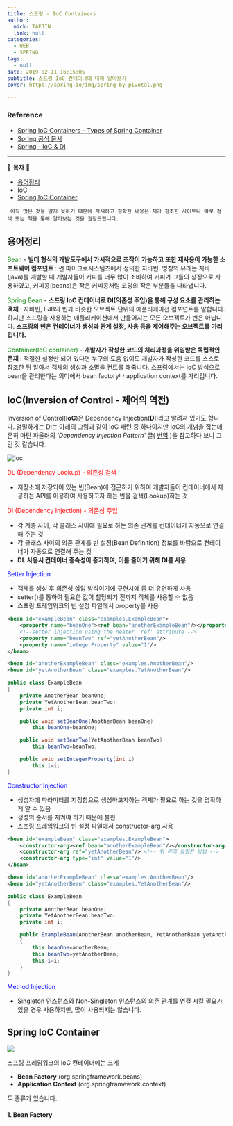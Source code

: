 ```yaml
---
title: 스프링 - IoC Containers
author:
  nick: TAEJIN
  link: null
categories:
  - WEB
  - SPRING
tags:
  - null
date: 2019-02-11 16:15:05
subtitle: 스프링 IoC 컨테이너에 대해 알아보자
cover: https://spring.io/img/spring-by-pivotal.png

---
```


### Reference

- [Spring IoC Containers – Types of Spring Container](https://data-flair.training/blogs/spring-ioc-containers/)
- [Spring 공식 문서](https://docs.spring.io/spring/docs/5.1.4.RELEASE/spring-framework-reference/core.html#spring-core)
- [Spring - IoC & DI](https://isstory83.tistory.com/91)

------

:book: **목차** :book:

- [용어정리](#용어정리)
- [IoC](#iocinversion-of-control-제어의-역전)
- [Spring IoC Container](#spring-ioc-container)



` 아직 많은 것을 알지 못하기 때문에 자세하고 정확한 내용은 제가 참조한 사이트나 따로 검색 또는 책을 통해 알아보는 것을 권장드립니다.`



## 용어정리

<span style="color:green">Bean</span> - **빌더 형식의 개발도구에서 가시적으로 조작이 가능하고 또한 재사용이 가능한 소프트웨어 컴포넌트**
: 썬 마이크로시스템즈에서 정의한 자바빈. 명칭의 유래는 자바(java)를 개발할 때 개발자들이 커피를 너무 많이 소비하여 커피가 그들의 상징으로 사용하였고, 커피콩(beans)은 작은 커피콩처럼 코딩의 작은 부분들을 나타냅니다.



<span style="color:green">Spring Bean</span> - **스프링 IoC 컨테이너로 DI(의존성 주입)을 통해 구성 요소를 관리하는 객체**
: 자바빈, EJB의 빈과 비슷한 오브젝트 단위의 애플리케이션 컴포넌트를 말합니다. 하지만 스프링을 사용하는 애플리케이션에서 만들어지는 모든 오브젝트가 빈은 아닙니다. **스프링의 빈은 컨테이너가 생성과 관계 설정, 사용 등을 제어해주는 오브젝트를 가리킵니다.**



<span style="color:green">Container(IoC container)</span> - **개발자가 작성한 코드의 처리과정을 위임받은 독립적인 존재**
: 적절한 설정만 되어 있다면 누구의 도움 없이도 개발자가 작성한 코드를 스스로 참조한 뒤 알아서 객체의 생성과 소멸을 컨트롤 해줍니다. 스프링에서는 IoC 방식으로 bean을 관리한다는 의미에서 bean factory나 application context를 가리킵니다.



## IoC(Inversion of Control - 제어의 역전)

Inversion of Control(**IoC**)은 Dependency Injection(**DI**)라고 알려져 있기도 합니다. 엄밀하게는 DI는 아래의 그림과 같이 IoC 패턴 중 하나이지만 IoC의 개념을 잡는데 흔히 마틴 파울러의 *'Dependency Injection Pattern'* 글( [번역](http://wiki.javajigi.net/pages/viewpage.action?pageId=68) )을 참고하다 보니 그런 것 같습니다.

![ioc](https://img1.daumcdn.net/thumb/R720x0.q80/?scode=mtistory&fname=http%3A%2F%2Fcfile10.uf.tistory.com%2Fimage%2F252FCF3B5231689B17B553)

 <span style="color:red;">DL (Dependency Lookup) - 의존성 검색</span>

- 저장소에 저장되어 있는 빈(Bean)에 접근하기 위하여 개발자들이 컨테이너에서 제공하는 API를 이용하여 사용하고자 하는 빈을 검색(Lookup)하는 것

 <span style="color:red;">DI (Dependency Injection) - 의존성 주입</span>

- 각 계층 사이, 각 클래스 사이에 필요로 하는 의존 관계를 컨테이너가 자동으로 연결해 주는 것
- 각 클래스 사이의 의존 관계를 빈 설정(Bean Definition) 정보를 바탕으로 컨테이너가 자동으로 연결해 주는 것
- **DL 사용시 컨테이너 종속성이 증가하여, 이를 줄이기 위해 DI를 사용**

<span style="color:blue;">Setter Injection</span>

- 객체를 생성 후 의존성 삽입 방식이기에 구현시에 좀 더 유연하게 사용
- setter()를 통하여 필요한 값이 할당되기 전까지 객체를 사용할 수 없음
- 스프링 프레임워크의 빈 설정 파일에서 property를 사용

```xml
<bean id="exampleBean" class="examples.ExampleBean">
	<property name="beanOne"><ref bean="anotherExampleBean"/></property>
    <!--setter injection using the neater 'ref' attribute -->
    <property name="beanTwo" ref="yetAnotherBean"/>
    <property name="integerProperty" value="1"/>
</bean>

<bean id="anotherExampleBean" class="examples.AnotherBean"/>
<bean id="yetAnotherBean" class="examples.YetAnotherBean"/>
```

```java
public class ExampleBean
{
    private AnotherBean beanOne;
    private YetAnotherBean beanTwo;
    private int i;

    public void setBeanOne(AnotherBean beanOne)
        this.beanOne=beanOne;

    public void setBeanTwo(YetAnotherBean beanTwo)
        this.beanTwo=beanTwo;

    public void setIntegerProperty(int i)
        this.i=i;
}
```





<span style="color:blue;">Constructor Injection</span>

- 생성자에 파라미터를 지정함으로 생성하고자하는 객체가 필요로 하는 것을 명확하게 알 수 있음
- 생성의 순서를 지켜야 하기 때문에 불편
- 스프링 프레임워크의 빈 설정 파일에서 constructor-arg 사용

```xml
<bean id="exampleBean" class="examples.ExampleBean">
	<constructor-arg><ref bean="anotherExampleBean"/></constructor-arg>
    <constructor-arg ref="yetAnotherBean"/>	<!-- 위 아래 동일한 방법 -->
    <constructor-arg type="int" value="1"/>
</bean>

<bean id="anotherExampleBean" class="examples.AnotherBean"/>
<bean id="yetAnotherBean" class="examples.YetAnotherBean"/>
```

```java
public class ExampleBean
{
    private AnotherBean beanOne;
    private YetAnotherBean beanTwo;
    private int i;

    public ExampleBean(AnotherBean anotherBean, YetAnotherBean yetAnotherBean, int i)
    {
        this.beanOne=anotherBean;
        this.beanTwo=yetAnotherBean;
        this.i=i;
    }
}
```



<span style="color:blue;">Method Injection</span>

- Singleton 인스턴스와 Non-Singleton 인스턴스의 의존 관계를 연결 시킬 필요가 있을 경우 사용하지만, 많이 사용되지는 않습니다.





## Spring IoC Container

<img src="http://www.javachain.com/wp-content/uploads/2014/07/Beanfactory1.png">

스프링 프레임워크의 IoC 컨테이너에는 크게

- **Bean Factory** (org.springframework.beans)
- **Application Context** (org.springframework.context)

두 종류가 있습니다.



#### 1. Bean Factory



<br><br><br>
